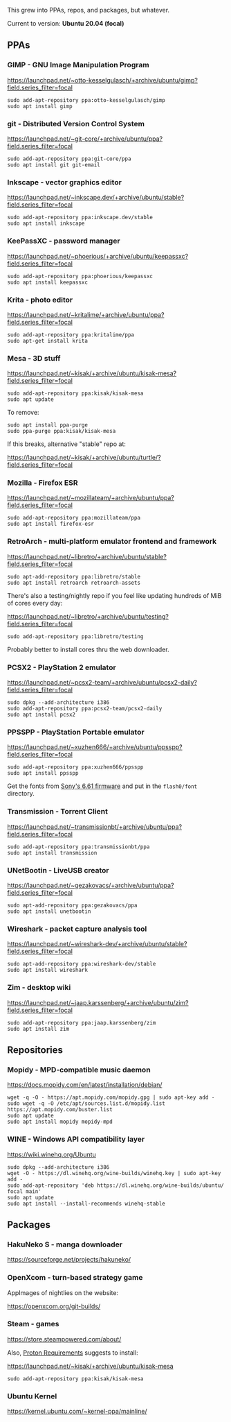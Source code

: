 This grew into PPAs, repos, and packages, but whatever.

Current to version: **Ubuntu 20.04 (focal)**

## PPAs

### GIMP - GNU Image Manipulation Program

https://launchpad.net/~otto-kesselgulasch/+archive/ubuntu/gimp?field.series_filter=focal

    sudo add-apt-repository ppa:otto-kesselgulasch/gimp
    sudo apt install gimp

### git - Distributed Version Control System

https://launchpad.net/~git-core/+archive/ubuntu/ppa?field.series_filter=focal

    sudo add-apt-repository ppa:git-core/ppa
    sudo apt install git git-email

### Inkscape - vector graphics editor

https://launchpad.net/~inkscape.dev/+archive/ubuntu/stable?field.series_filter=focal

    sudo add-apt-repository ppa:inkscape.dev/stable
    sudo apt install inkscape

### KeePassXC - password manager

https://launchpad.net/~phoerious/+archive/ubuntu/keepassxc?field.series_filter=focal

    sudo add-apt-repository ppa:phoerious/keepassxc
    sudo apt install keepassxc

### Krita - photo editor

https://launchpad.net/~kritalime/+archive/ubuntu/ppa?field.series_filter=focal

    sudo add-apt-repository ppa:kritalime/ppa
    sudo apt-get install krita

### Mesa - 3D stuff

https://launchpad.net/~kisak/+archive/ubuntu/kisak-mesa?field.series_filter=focal

    sudo add-apt-repository ppa:kisak/kisak-mesa
    sudo apt update

To remove:

    sudo apt install ppa-purge
    sudo ppa-purge ppa:kisak/kisak-mesa

If this breaks, alternative "stable" repo at:

 https://launchpad.net/~kisak/+archive/ubuntu/turtle/?field.series_filter=focal

### Mozilla - Firefox ESR

https://launchpad.net/~mozillateam/+archive/ubuntu/ppa?field.series_filter=focal

    sudo add-apt-repository ppa:mozillateam/ppa
    sudo apt install firefox-esr

### RetroArch - multi-platform emulator frontend and framework

https://launchpad.net/~libretro/+archive/ubuntu/stable?field.series_filter=focal

    sudo apt-add-repository ppa:libretro/stable
    sudo apt install retroarch retroarch-assets

There's also a testing/nightly repo if you feel like updating hundreds of MiB of cores every day:

https://launchpad.net/~libretro/+archive/ubuntu/testing?field.series_filter=focal

    sudo add-apt-repository ppa:libretro/testing

Probably better to install cores thru the web downloader.

### PCSX2 - PlayStation 2 emulator

https://launchpad.net/~pcsx2-team/+archive/ubuntu/pcsx2-daily?field.series_filter=focal

    sudo dpkg --add-architecture i386
    sudo add-apt-repository ppa:pcsx2-team/pcsx2-daily
    sudo apt install pcsx2

### PPSSPP - PlayStation Portable emulator

https://launchpad.net/~xuzhen666/+archive/ubuntu/ppsspp?field.series_filter=focal

    sudo add-apt-repository ppa:xuzhen666/ppsspp
    sudo apt install ppsspp

Get the fonts from [Sony's 6.61 firmware](http://de01.psp.update.playstation.org/update/psp/image/eu/2014_1212_6be8878f475ac5b1a499b95ab2f7d301/EBOOT.PBP) and put in the `flash0/font` directory.

### Transmission - Torrent Client

https://launchpad.net/~transmissionbt/+archive/ubuntu/ppa?field.series_filter=focal

    sudo add-apt-repository ppa:transmissionbt/ppa
    sudo apt install transmission

### UNetBootin - LiveUSB creator

https://launchpad.net/~gezakovacs/+archive/ubuntu/ppa?field.series_filter=focal

    sudo apt-add-repository ppa:gezakovacs/ppa
    sudo apt install unetbootin

### Wireshark - packet capture analysis tool

https://launchpad.net/~wireshark-dev/+archive/ubuntu/stable?field.series_filter=focal

    sudo apt-add-repository ppa:wireshark-dev/stable
    sudo apt install wireshark

### Zim - desktop wiki

https://launchpad.net/~jaap.karssenberg/+archive/ubuntu/zim?field.series_filter=focal

    sudo add-apt-repository ppa:jaap.karssenberg/zim
    sudo apt install zim

## Repositories

### Mopidy - MPD-compatible music daemon

https://docs.mopidy.com/en/latest/installation/debian/

    wget -q -O - https://apt.mopidy.com/mopidy.gpg | sudo apt-key add -
    sudo wget -q -O /etc/apt/sources.list.d/mopidy.list https://apt.mopidy.com/buster.list
    sudo apt update
    sudo apt install mopidy mopidy-mpd

### WINE - Windows API compatibility layer

https://wiki.winehq.org/Ubuntu

    sudo dpkg --add-architecture i386
    wget -O - https://dl.winehq.org/wine-builds/winehq.key | sudo apt-key add -
    sudo add-apt-repository 'deb https://dl.winehq.org/wine-builds/ubuntu/ focal main' 
    sudo apt update
    sudo apt install --install-recommends winehq-stable

## Packages

### HakuNeko S - manga downloader

https://sourceforge.net/projects/hakuneko/

### OpenXcom - turn-based strategy game

AppImages of nightlies on the website:

https://openxcom.org/git-builds/

### Steam - games

https://store.steampowered.com/about/

Also, [Proton Requirements](https://github.com/ValveSoftware/Proton/wiki/Requirements) suggests to install:

https://launchpad.net/~kisak/+archive/ubuntu/kisak-mesa

    sudo add-apt-repository ppa:kisak/kisak-mesa

### Ubuntu Kernel

https://kernel.ubuntu.com/~kernel-ppa/mainline/
